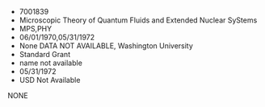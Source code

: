 * 7001839
* Microscopic Theory of Quantum Fluids and Extended Nuclear SyStems
* MPS,PHY
* 06/01/1970,05/31/1972
* None   DATA NOT AVAILABLE, Washington University
* Standard Grant
*   name not available
* 05/31/1972
* USD Not Available

NONE